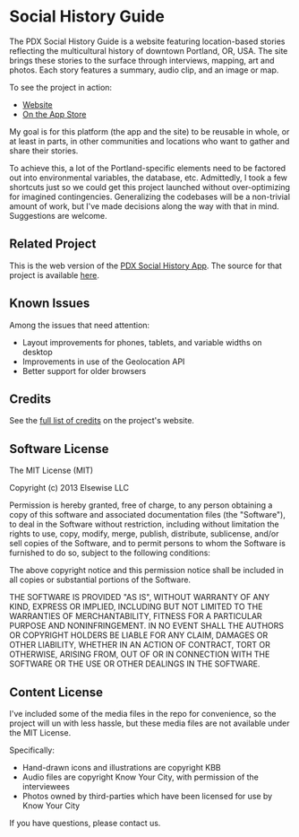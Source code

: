 # Social History Guide 

The PDX Social History Guide is a website featuring location-based stories reflecting the multicultural history of downtown Portland, OR, USA. The site brings these stories to the surface through interviews, mapping, art and photos. Each story features a summary, audio clip, and an image or map.

To see the project in action:
* [Website](http://pdxsocialhistoryguide.org "PDX Social History Guide")
* [On the App Store](https://itunes.apple.com/us/app/pdx-social-history-guide/id737566738?ls=1&mt=8 "PDX Social History App")

My goal is for this platform (the app and the site) to be reusable in whole, or at least in parts, in other communities and locations who want to gather and share their stories. 

To achieve this, a lot of the Portland-specific elements need to be factored out into environmental variables, the database, etc. Admittedly, I took a few shortcuts just so we could get this project launched without over-optimizing for imagined contingencies. Generalizing the codebases will be a non-trivial amount of work, but I've made decisions along the way with that in mind. Suggestions are welcome.

## Related Project

This is the web version of the [PDX Social History App](https://itunes.apple.com/us/app/pdx-social-history-guide/id737566738?ls=1&mt=8 "PDX Social History App"). The source for that project is available [here](https://github.com/mattblair/social-history-guide-ios).

## Known Issues

Among the issues that need attention:

* Layout improvements for phones, tablets, and variable widths on desktop
* Improvements in use of the Geolocation API
* Better support for older browsers

## Credits

See the [full list of credits](http://pdxsocialhistory.org/credits "PDX Social History Credits") on the project's website.

## Software License

The MIT License (MIT)

Copyright (c) 2013 Elsewise LLC

Permission is hereby granted, free of charge, to any person obtaining a copy
of this software and associated documentation files (the "Software"), to deal
in the Software without restriction, including without limitation the rights
to use, copy, modify, merge, publish, distribute, sublicense, and/or sell
copies of the Software, and to permit persons to whom the Software is
furnished to do so, subject to the following conditions:

The above copyright notice and this permission notice shall be included in
all copies or substantial portions of the Software.

THE SOFTWARE IS PROVIDED "AS IS", WITHOUT WARRANTY OF ANY KIND, EXPRESS OR
IMPLIED, INCLUDING BUT NOT LIMITED TO THE WARRANTIES OF MERCHANTABILITY,
FITNESS FOR A PARTICULAR PURPOSE AND NONINFRINGEMENT. IN NO EVENT SHALL THE
AUTHORS OR COPYRIGHT HOLDERS BE LIABLE FOR ANY CLAIM, DAMAGES OR OTHER
LIABILITY, WHETHER IN AN ACTION OF CONTRACT, TORT OR OTHERWISE, ARISING FROM,
OUT OF OR IN CONNECTION WITH THE SOFTWARE OR THE USE OR OTHER DEALINGS IN
THE SOFTWARE.

## Content License

I've included some of the media files in the repo for convenience, so the project will un with less hassle, but these media files are not available under the MIT License.

Specifically:

* Hand-drawn icons and illustrations are copyright KBB
* Audio files are copyright Know Your City, with permission of the interviewees
* Photos owned by third-parties which have been licensed for use by Know Your City

If you have questions, please contact us.
